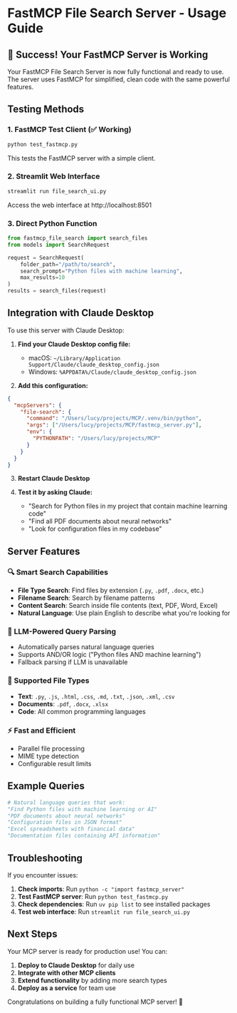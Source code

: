 # FastMCP File Search Server - Usage Guide

## 🎉 Success! Your FastMCP Server is Working

Your FastMCP File Search Server is now fully functional and ready to use. The server uses FastMCP for simplified, clean code with the same powerful features.

## Testing Methods

### 1. FastMCP Test Client (✅ Working)
```bash
python test_fastmcp.py
```
This tests the FastMCP server with a simple client.

### 2. Streamlit Web Interface
```bash
streamlit run file_search_ui.py
```
Access the web interface at http://localhost:8501

### 3. Direct Python Function
```python
from fastmcp_file_search import search_files
from models import SearchRequest

request = SearchRequest(
    folder_path="/path/to/search",
    search_prompt="Python files with machine learning",
    max_results=10
)
results = search_files(request)
```

## Integration with Claude Desktop

To use this server with Claude Desktop:

1. **Find your Claude Desktop config file:**
   - macOS: `~/Library/Application Support/Claude/claude_desktop_config.json`
   - Windows: `%APPDATA%/Claude/claude_desktop_config.json`

2. **Add this configuration:**
```json
{
  "mcpServers": {
    "file-search": {
      "command": "/Users/lucy/projects/MCP/.venv/bin/python",
      "args": ["/Users/lucy/projects/MCP/fastmcp_server.py"],
      "env": {
        "PYTHONPATH": "/Users/lucy/projects/MCP"
      }
    }
  }
}
```

3. **Restart Claude Desktop**

4. **Test it by asking Claude:**
   - "Search for Python files in my project that contain machine learning code"
   - "Find all PDF documents about neural networks"
   - "Look for configuration files in my codebase"

## Server Features

### 🔍 Smart Search Capabilities
- **File Type Search**: Find files by extension (`.py`, `.pdf`, `.docx`, etc.)
- **Filename Search**: Search by filename patterns
- **Content Search**: Search inside file contents (text, PDF, Word, Excel)
- **Natural Language**: Use plain English to describe what you're looking for

### 🧠 LLM-Powered Query Parsing
- Automatically parses natural language queries
- Supports AND/OR logic ("Python files AND machine learning")
- Fallback parsing if LLM is unavailable

### 📁 Supported File Types
- **Text**: `.py`, `.js`, `.html`, `.css`, `.md`, `.txt`, `.json`, `.xml`, `.csv`
- **Documents**: `.pdf`, `.docx`, `.xlsx`
- **Code**: All common programming languages

### ⚡ Fast and Efficient
- Parallel file processing
- MIME type detection
- Configurable result limits

## Example Queries

```python
# Natural language queries that work:
"Find Python files with machine learning or AI"
"PDF documents about neural networks"  
"Configuration files in JSON format"
"Excel spreadsheets with financial data"
"Documentation files containing API information"
```

## Troubleshooting

If you encounter issues:

1. **Check imports**: Run `python -c "import fastmcp_server"`
2. **Test FastMCP server**: Run `python test_fastmcp.py`
3. **Check dependencies**: Run `uv pip list` to see installed packages
4. **Test web interface**: Run `streamlit run file_search_ui.py`

## Next Steps

Your MCP server is ready for production use! You can:

1. **Deploy to Claude Desktop** for daily use
2. **Integrate with other MCP clients** 
3. **Extend functionality** by adding more search types
4. **Deploy as a service** for team use

Congratulations on building a fully functional MCP server! 🚀
